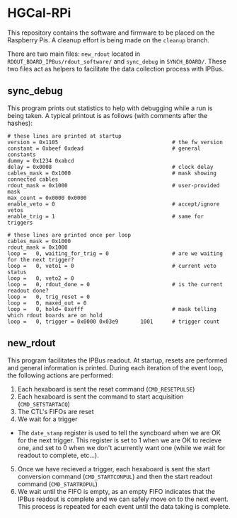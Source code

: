 # HGCal-RPi

This repository contains the software and firmware to be placed on the Raspberry Pis.
A cleanup effort is being made on the `cleanup` branch.

There are two main files: `new_rdout` located in `RDOUT_BOARD_IPBus/rdout_software/` and `sync_debug` in `SYNCH_BOARD/`.
These two files act as helpers to facilitate the data collection process with IPBus.

## sync\_debug
This program prints out statistics to help with debugging while a run is being taken.
A typical printout is as follows (with comments after the hashes):
```
# these lines are printed at startup
version = 0x1105                                    # the fw version
constant = 0xbeef 0xdead                            # general constants
dummy = 0x1234 0xabcd
delay = 0x0008                                      # clock delay
cables_mask = 0x1000                                # mask showing connected cables
rdout_mask = 0x1000                                 # user-provided mask
max_count = 0x0000 0x0000
enable_veto = 0                                     # accept/ignore vetos
enable_trig = 1                                     # same for triggers

# these lines are printed once per loop
cables_mask = 0x1000
rdout_mask = 0x1000
loop =   0, waiting_for_trig = 0                    # are we waiting for the next trigger?
loop =   0, veto1 = 0                               # current veto status
loop =   0, veto2 = 0
loop =   0, rdout_done = 0                          # is the current readout done?
loop =   0, trig_reset = 0
loop =   0, maxed_out = 0
loop =   0, hold= 0xefff                            # mask telling which rdout boards are on hold
loop =   0, trigger = 0x0000 0x03e9       1001      # trigger count
```

## new\_rdout
This program facilitates the IPBus readout.
At startup, resets are performed and general information is printed.
During each iteration of the event loop, the following actions are performed:
1. Each hexaboard is sent the reset command (`CMD_RESETPULSE`)
2. Each hexaboard is sent the command to start acquisition (`CMD_SETSTARTACQ`)
3. The CTL's FIFOs are reset
4. We wait for a trigger
  * The `date_stamp` register is used to tell the syncboard when we are OK for the next trigger. This register is set to 1 when we are OK to recieve one, and set to 0 when we don't acurrently want one (while we wait for readout to complete, etc...).
5. Once we have recieved a trigger, each hexaboard is sent the start conversion command (`CMD_STARTCONPUL`) and then the start readout command (`CMD_STARTROPUL`)
6. We wait until the FIFO is empty, as an empty FIFO indicates that the IPBus readout is complete and we can safely move on to the next event.
This process is repeated for each event until the data taking is complete.

